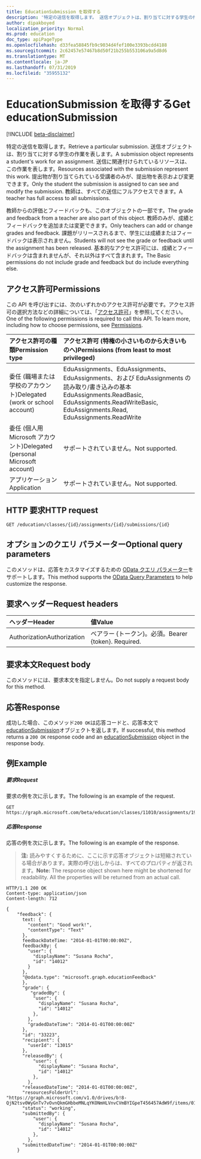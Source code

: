 ```yaml
---
title: EducationSubmission を取得する
description: '特定の送信を取得します。 送信オブジェクトは、割り当てに対する学生の作業を表します。 送信に関連付けられているリソースは、この作業を表します。 提出物が割り当てられている受講者のみが、提出物を表示および変更できます。 教師は、すべての送信にフルアクセスできます。 '
author: dipakboyed
localization_priority: Normal
ms.prod: education
doc_type: apiPageType
ms.openlocfilehash: d33fea58845fb9c9034d4fef100e3393bcdd4188
ms.sourcegitcommit: 2c62457e57467b8d50f21b255b553106a9a5d8d6
ms.translationtype: MT
ms.contentlocale: ja-JP
ms.lasthandoff: 07/31/2019
ms.locfileid: "35955132"
---
```

# <a name="get-educationsubmission"></a><span data-ttu-id="29aa2-107">EducationSubmission を取得する</span><span class="sxs-lookup"><span data-stu-id="29aa2-107">Get educationSubmission</span></span>

[!INCLUDE [beta-disclaimer](../../includes/beta-disclaimer.md)]

<span data-ttu-id="29aa2-108">特定の送信を取得します。</span><span class="sxs-lookup"><span data-stu-id="29aa2-108">Retrieve a particular submission.</span></span> <span data-ttu-id="29aa2-109">送信オブジェクトは、割り当てに対する学生の作業を表します。</span><span class="sxs-lookup"><span data-stu-id="29aa2-109">A submission object represents a student's work for an assignment.</span></span> <span data-ttu-id="29aa2-110">送信に関連付けられているリソースは、この作業を表します。</span><span class="sxs-lookup"><span data-stu-id="29aa2-110">Resources associated with the submission represent this work.</span></span> <span data-ttu-id="29aa2-111">提出物が割り当てられている受講者のみが、提出物を表示および変更できます。</span><span class="sxs-lookup"><span data-stu-id="29aa2-111">Only the student the submission is assigned to can see and modify the submission.</span></span> <span data-ttu-id="29aa2-112">教師は、すべての送信にフルアクセスできます。</span><span class="sxs-lookup"><span data-stu-id="29aa2-112">A teacher has full access to all submissions.</span></span> 

<span data-ttu-id="29aa2-113">教師からの評価とフィードバックも、このオブジェクトの一部です。</span><span class="sxs-lookup"><span data-stu-id="29aa2-113">The grade and feedback from a teacher are also part of this object.</span></span> <span data-ttu-id="29aa2-114">教師のみが、成績とフィードバックを追加または変更できます。</span><span class="sxs-lookup"><span data-stu-id="29aa2-114">Only teachers can add or change grades and feedback.</span></span> <span data-ttu-id="29aa2-115">課題がリリースされるまで、学生には成績またはフィードバックは表示されません。</span><span class="sxs-lookup"><span data-stu-id="29aa2-115">Students will not see the grade or feedback until the assignment has been released.</span></span> <span data-ttu-id="29aa2-116">基本的なアクセス許可には、成績とフィードバックは含まれませんが、それ以外はすべて含まれます。</span><span class="sxs-lookup"><span data-stu-id="29aa2-116">The Basic permissions do not include grade and feedback but do include everything else.</span></span>

## <a name="permissions"></a><span data-ttu-id="29aa2-117">アクセス許可</span><span class="sxs-lookup"><span data-stu-id="29aa2-117">Permissions</span></span>
<span data-ttu-id="29aa2-p104">この API を呼び出すには、次のいずれかのアクセス許可が必要です。アクセス許可の選択方法などの詳細については、「[アクセス許可](/graph/permissions-reference)」を参照してください。</span><span class="sxs-lookup"><span data-stu-id="29aa2-p104">One of the following permissions is required to call this API. To learn more, including how to choose permissions, see [Permissions](/graph/permissions-reference).</span></span>

|<span data-ttu-id="29aa2-120">アクセス許可の種類</span><span class="sxs-lookup"><span data-stu-id="29aa2-120">Permission type</span></span>      | <span data-ttu-id="29aa2-121">アクセス許可 (特権の小さいものから大きいものへ)</span><span class="sxs-lookup"><span data-stu-id="29aa2-121">Permissions (from least to most privileged)</span></span>              |
|:--------------------|:---------------------------------------------------------|
|<span data-ttu-id="29aa2-122">委任 (職場または学校のアカウント)</span><span class="sxs-lookup"><span data-stu-id="29aa2-122">Delegated (work or school account)</span></span> |  <span data-ttu-id="29aa2-123">EduAssignments、EduAssignments、EduAssignments、および EduAssignments の読み取り/書き込みの基本</span><span class="sxs-lookup"><span data-stu-id="29aa2-123">EduAssignments.ReadBasic, EduAssignments.ReadWriteBasic, EduAssignments.Read, EduAssignments.ReadWrite</span></span> |
|<span data-ttu-id="29aa2-124">委任 (個人用 Microsoft アカウント)</span><span class="sxs-lookup"><span data-stu-id="29aa2-124">Delegated (personal Microsoft account)</span></span> |  <span data-ttu-id="29aa2-125">サポートされていません。</span><span class="sxs-lookup"><span data-stu-id="29aa2-125">Not supported.</span></span>  |
|<span data-ttu-id="29aa2-126">アプリケーション</span><span class="sxs-lookup"><span data-stu-id="29aa2-126">Application</span></span> | <span data-ttu-id="29aa2-127">サポートされていません。</span><span class="sxs-lookup"><span data-stu-id="29aa2-127">Not supported.</span></span> | 

## <a name="http-request"></a><span data-ttu-id="29aa2-128">HTTP 要求</span><span class="sxs-lookup"><span data-stu-id="29aa2-128">HTTP request</span></span>
<!-- { "blockType": "ignored" } -->
```http
GET /education/classes/{id}/assignments/{id}/submissions/{id}
```
## <a name="optional-query-parameters"></a><span data-ttu-id="29aa2-129">オプションのクエリ パラメーター</span><span class="sxs-lookup"><span data-stu-id="29aa2-129">Optional query parameters</span></span>
<span data-ttu-id="29aa2-130">このメソッドは、応答をカスタマイズするための [OData クエリ パラメーター](https://developer.microsoft.com/graph/docs/concepts/query_parameters)をサポートします。</span><span class="sxs-lookup"><span data-stu-id="29aa2-130">This method supports the [OData Query Parameters](https://developer.microsoft.com/graph/docs/concepts/query_parameters) to help customize the response.</span></span>

## <a name="request-headers"></a><span data-ttu-id="29aa2-131">要求ヘッダー</span><span class="sxs-lookup"><span data-stu-id="29aa2-131">Request headers</span></span>
| <span data-ttu-id="29aa2-132">ヘッダー</span><span class="sxs-lookup"><span data-stu-id="29aa2-132">Header</span></span>       | <span data-ttu-id="29aa2-133">値</span><span class="sxs-lookup"><span data-stu-id="29aa2-133">Value</span></span> |
|:---------------|:--------|
| <span data-ttu-id="29aa2-134">Authorization</span><span class="sxs-lookup"><span data-stu-id="29aa2-134">Authorization</span></span>  | <span data-ttu-id="29aa2-p105">ベアラー {トークン}。必須。</span><span class="sxs-lookup"><span data-stu-id="29aa2-p105">Bearer {token}. Required.</span></span>  |

## <a name="request-body"></a><span data-ttu-id="29aa2-137">要求本文</span><span class="sxs-lookup"><span data-stu-id="29aa2-137">Request body</span></span>
<span data-ttu-id="29aa2-138">このメソッドには、要求本文を指定しません。</span><span class="sxs-lookup"><span data-stu-id="29aa2-138">Do not supply a request body for this method.</span></span>
## <a name="response"></a><span data-ttu-id="29aa2-139">応答</span><span class="sxs-lookup"><span data-stu-id="29aa2-139">Response</span></span>
<span data-ttu-id="29aa2-140">成功した場合、このメソッド`200 OK`は応答コードと、応答本文で[educationSubmission](../resources/educationsubmission.md)オブジェクトを返します。</span><span class="sxs-lookup"><span data-stu-id="29aa2-140">If successful, this method returns a `200 OK` response code and an [educationSubmission](../resources/educationsubmission.md) object in the response body.</span></span>
## <a name="example"></a><span data-ttu-id="29aa2-141">例</span><span class="sxs-lookup"><span data-stu-id="29aa2-141">Example</span></span>
##### <a name="request"></a><span data-ttu-id="29aa2-142">要求</span><span class="sxs-lookup"><span data-stu-id="29aa2-142">Request</span></span>
<span data-ttu-id="29aa2-143">要求の例を次に示します。</span><span class="sxs-lookup"><span data-stu-id="29aa2-143">The following is an example of the request.</span></span>
<!-- {
  "blockType": "ignored",
  "name": "get_educationsubmission"
}-->
```http
GET https://graph.microsoft.com/beta/education/classes/11010/assignments/19002/submissions/33223
```
##### <a name="response"></a><span data-ttu-id="29aa2-144">応答</span><span class="sxs-lookup"><span data-stu-id="29aa2-144">Response</span></span>
<span data-ttu-id="29aa2-145">応答の例を次に示します。</span><span class="sxs-lookup"><span data-stu-id="29aa2-145">The following is an example of the response.</span></span> 

><span data-ttu-id="29aa2-p106">**注:** 読みやすくするために、ここに示す応答オブジェクトは短縮されている場合があります。実際の呼び出しからは、すべてのプロパティが返されます。</span><span class="sxs-lookup"><span data-stu-id="29aa2-p106">**Note:** The response object shown here might be shortened for readability. All the properties will be returned from an actual call.</span></span>

<!-- {
  "blockType": "ignored",
  "truncated": true,
  "@odata.type": "microsoft.graph.educationSubmission"
} -->
```http
HTTP/1.1 200 OK
Content-type: application/json
Content-length: 712

{
    "feedback": {
      text: {
        "content": "Good work!",
        "contentType": "Text"
      },
      feedbackDateTime: "2014-01-01T00:00:00Z",
      feedbackBy: {
        "user": {
          "displayName": "Susana Rocha",
          "id": "14012"
        }
      },
      "@odata.type": "microsoft.graph.educationFeedback"
      },
      "grade": {
         "gradedBy": {
          "user": {
            "displayName": "Susana Rocha",
            "id": "14012"
          },
        },
        "gradedDateTime": "2014-01-01T00:00:00Z"
      },
      "id": "33223",
      "recipient": {
        "userId": "13015"
      },
      "releasedBy": {
          "user": {
            "displayName": "Susana Rocha",
            "id": "14012"
          },
        },
      "releasedDateTime": "2014-01-01T00:00:00Z",
      "resourcesFolderUrl": "https://graph.microsoft.com/v1.0/drives/b!8-QjN2tsv0WyGnTv7vOvnQkmGHbbeMNLqYKONmHLVnvCVmBYIGpeT456457AdW9f/items/017NJZI25NOB5XZNLABF7646XAMDZTQQ6T",
      "status": "working",
      "submittedBy": {
          "user": {
            "displayName": "Susana Rocha",
            "id": "14012"
          },
        },
      "submittedDateTime": "2014-01-01T00:00:00Z"
    }
```

<!-- uuid: 8fcb5dbc-d5aa-4681-8e31-b001d5168d79
2015-10-25 14:57:30 UTC -->
<!--
{
  "type": "#page.annotation",
  "description": "Get educationSubmission",
  "keywords": "",
  "section": "documentation",
  "tocPath": "",
  "suppressions": []
}
-->
